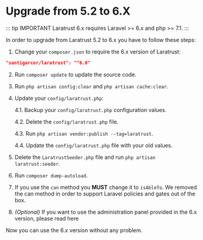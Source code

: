 # Upgrade from 5.2 to 6.X

::: tip IMPORTANT
Laratrust 6.x requires Laravel >= 6.x and php >= 7.1.
:::

In order to upgrade from Laratrust 5.2 to 6.x you have to follow these steps:

1. Change your `composer.json` to require the 6.x version of Laratrust:
```json
"santigarcor/laratrust": "^6.0"
```

2. Run `composer update` to update the source code.

3. Run `php artisan config:clear` and `php artisan cache:clear`.

4. Update your `config/laratrust.php`:

    4.1. Backup your `config/laratrust.php` configuration values.

    4.2. Delete the `config/laratrust.php` file.

    4.3. Run `php artisan vendor:publish --tag=laratrust`.

    4.4. Update the `config/laratrust.php` file with your old values.

5. Delete the `LaratrustSeeder.php` file and run `php artisan laratrust:seeder`.

6. Run `composer dump-autoload`.

7. If you use the `can` method you **MUST** change it to `isAbleTo`. We removed the can method in order to support Laravel policies and gates out of the box.

8. *(Optional)* If you want to use the administration panel provided in the 6.x version, please read <docs-link to="/usage/admin-panel.html">here</docs-link>

Now you can use the 6.x version without any problem.
